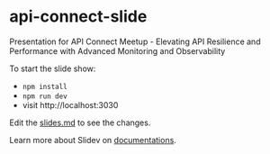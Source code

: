 # api-connect-slide
Presentation for API Connect Meetup - Elevating API Resilience and Performance with Advanced Monitoring and Observability

To start the slide show:

- `npm install`
- `npm run dev`
- visit http://localhost:3030

Edit the [slides.md](./slides.md) to see the changes.

Learn more about Slidev on [documentations](https://sli.dev/).
